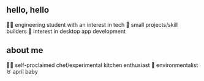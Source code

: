 ## hello, hello
👩‍💻 engineering student with an interest in tech
🏁 small projects/skill builders
📍 interest in desktop app development

## about me
👩‍🍳 self-proclaimed chef/experimental kitchen enthusiast
🌱 environmentalist
♉ april baby
